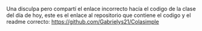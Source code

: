 Una disculpa pero compartí el enlace incorrecto hacía el codigo de la clase del día de hoy, este es el enlace al repositorio que contiene el codigo y el readme correcto:
https://github.com/Gabrielys21/Colasimple
